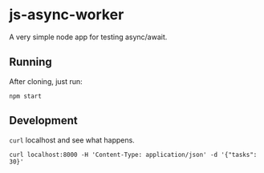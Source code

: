 # js-async-worker

A very simple node app for testing async/await.

## Running

After cloning, just run:

```npm start```

## Development

`curl` localhost and see what happens.

```curl localhost:8000 -H 'Content-Type: application/json' -d '{"tasks": 30}'```

